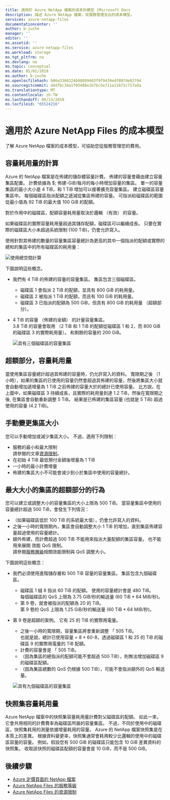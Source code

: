 ```yaml
---
title: 適用於 Azure NetApp 檔案的成本的模型 |Microsoft Docs
description: 描述 Azure NetApp 檔案，從服務管理支出的成本模型。
services: azure-netapp-files
documentationcenter: ''
author: b-juche
manager: ''
editor: ''
ms.assetid: ''
ms.service: azure-netapp-files
ms.workload: storage
ms.tgt_pltfrm: na
ms.devlang: na
ms.topic: conceptual
ms.date: 05/01/2019
ms.author: b-juche
ms.openlocfilehash: b06e3366224b90899dd3f9f9439edf897de82794
ms.sourcegitcommit: d4dfbc34a1f03488e1b7bc5e711a11b72c717ada
ms.translationtype: MT
ms.contentlocale: zh-TW
ms.lasthandoff: 06/13/2019
ms.locfileid: "65524216"
---
```

# <a name="cost-model-for-azure-netapp-files"></a>適用於 Azure NetApp Files 的成本模型 

了解 Azure NetApp 檔案的成本模型，可協助您從服務管理您的費用。

## <a name="calculation-of-capacity-consumption"></a>容量耗用量的計算

Azure 的 NetApp 檔案是在佈建的儲存體容量計費。  佈建的容量會藉由建立容量集區配置。  計費依據為 $; 佈建-GiB/每月的每小時增加容量的集區。 單一的容量集區的最小大小是 4 TiB，和 1 TiB 增加可以接著擴充容量集區。 建立磁碟區容量集區中。  每個磁碟區指派配額之遞減從集區佈建的容量。 可指派給磁碟區的範圍從最小值為 92 TiB 的最大值 100 GiB 的配額。  

對於作用中的磁碟區，配額容量耗用量取決於邏輯 （有效） 的容量。

如果磁碟區的實際容量耗用量超過其儲存配額，磁碟區可以繼續成長。 只要在實際的磁碟區大小未超過系統限制 (100 TiB)，仍會允許寫入。  

使用針對其佈建的數量的容量集區容量總計為更高的其中一個指派的配額或實際的總和的集區中的所有磁碟區的耗用量： 

   ![使用總空間計算](../media/azure-netapp-files/azure-netapp-files-total-used-capacity.png)

下圖說明這些概念。  
* 我們有 4 TiB 的佈建的容量的容量集區。  集區包含三個磁碟區。  
    * 磁碟區 1 會指派 2 TiB 的配額，並具有 800 GiB 的耗用量。  
    * 磁碟區 2 被指派 1 TiB 的配額，而且有 100 GiB 的耗用量。  
    * 磁碟區 3 已指派的配額為 500 GiB，但具有 800 GiB 的耗用量 （超額部分）。  
* 4 TiB 的容量 （佈建的金額） 的計量容量集區。  
    3.8 TiB 的容量會取用 （2 TiB 和 1 TiB 的配額從磁碟區 1 和 2，而 800 GiB 的磁碟區 3 的實際耗用量）。 和剩餘的容量的 200 GiB。

   ![具有三個磁碟區的容量集區](../media/azure-netapp-files/azure-netapp-files-capacity-pool-with-three-vols.png)

## <a name="overage-in-capacity-consumption"></a>超額部分，容量耗用量  

當使用集區容量總計超過其佈建的容量時，仍允許寫入的資料。  寬限期之後 （1 小時），如果的集區的已使用的容量仍然會超過其佈建的容量，然後將集區大小就會自動增加遞增量為 1 TiB 之前佈建的容量大於的總計已使用容量。  比方說，在上圖中，如果磁碟區 3 持續成長，且實際的耗用量到達 1.2 TiB，然後在寬限期之後, 在集區會自動重新調整 5 TiB。  結果是已佈建的集區容量 (也就是 5 TiB) 超過使用的容量 (4.2 TiB)。  

## <a name="manual-changes-of-the-pool-size"></a>手動變更集區大小  

您可以手動增加或減少集區大小。 不過，適用下列限制：
* 服務的最小和最大限制  
    請參閱的文章[資源限制](azure-netapp-files-resource-limits.md)。
* 在初始 4 TiB 最低預付金額後增量為 1 TiB
* 一小時的最小計費增量
* 佈建的集區大小不可能會減少到小於集區中使用的容量總計。

## <a name="behavior-of-maximum-size-pool-overage"></a>最大大小的集區的超額部分的行為   

您可以建立或調整大小的容量集區的大小上限為 500 TiB。  當容量集區中使用的容量總計超過 500 TiB，會發生下列情況：
* （如果磁碟區低於 100 TiB 的系統最大值），仍會允許寫入的資料。
* 之後一小時的寬限期內，集區會自動調整大小 1 TiB 的增加，直到集區佈建容量超過使用的容量總計。
* 額外佈建，而計費超過 500 TiB 不能用來指派大量配額的集區容量。 也不能用來展開 效能 QoS 限制。  
    請參閱[服務層級](azure-netapp-files-service-levels.md)相關效能限制與 QoS 調整大小。

下圖說明這些概念：
* 我們必須使用進階儲存層和 500 TiB 容量的容量集區。 集區包含九個磁碟區。
    * 磁碟區 1 繨 8 指派 60 TiB 的配額。  使用的容量總計會是 480 TiB。  
        每個磁碟區的 QoS 上限為 3.75 GiB/秒的輸送量 (60 TiB * 64 MiB/秒)。  
    * 第 9 卷，就會被指派的配額為 20 的 TiB。  
        第 9 卷的 QoS 上限為 1.25 GiB/秒的輸送量 (60 TiB * 64 MiB/秒)。
* 第 9 卷是超額的案例。 它有 25 的 TiB 的實際用電量。  
    * 之後一小時的寬限期，容量集區將會重新調整 「 505 TiB。  
        也就是說，總計已使用容量 = 8 * 60-8，透過磁碟區 1 和 25 的 TiB 的磁碟區 9 的實際用電量的 TiB 配額。
    * 計費的容量會是 「 505 TiB。
    * （因為集區的總指派的配額可能不會超過 500 TiB），則無法增加磁碟區 9 的磁碟區配額。
    * （因為集區總數的 QoS 仍根據 500 TiB），可能不會指派額外的 QoS 輸送量。

   ![具有九個磁碟區的容量集區](../media/azure-netapp-files/azure-netapp-files-capacity-pool-with-nine-vols.png)

## <a name="capacity-consumption-of-snapshots"></a>快照集容量耗用量 

Azure NetApp 檔案中的快照集容量耗用量計費對父磁碟區的配額。  如此一來，它會共用相同的計費費率為磁碟區所屬的容量集區。  不過，不同於使用中的磁碟區，快照集耗用的測量依據增量耗用的容量。  Azure 的 NetApp 檔案快照集是在本質上的差異。 根據資料變更率，快照集通常會耗用較少比邏輯的使用中的磁碟區容量的容量。 例如，假設您有 500 GiB 的磁碟區只能包含 10 GiB 差異資料的快照集。 收取該快照的磁碟區配額的容量會是 10 GiB，而不是 500 GiB。 

## <a name="next-steps"></a>後續步驟

* [Azure 定價頁面的 NetApp 檔案](https://azure.microsoft.com/pricing/details/storage/netapp/)
* [Azure NetApp Files 的服務等級](azure-netapp-files-service-levels.md)
* [Azure NetApp Files 的資源限制](azure-netapp-files-resource-limits.md)
